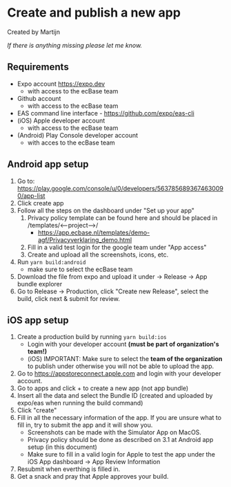 # Create and publish a new app

Created by Martijn

_If there is anything missing please let me know._

## Requirements

- Expo account https://expo.dev
  - with access to the ecBase team
- Github account
  - with access to the ecBase team
- EAS command line interface - https://github.com/expo/eas-cli
- (iOS) Apple developer account
  - with access to the ecBase team
- (Android) Play Console developer account
  - with acces to the ecBase team

## Android app setup

1. Go to: https://play.google.com/console/u/0/developers/5637856893674630090/app-list
2. Click create app
3. Follow all the steps on the dashboard under "Set up your app"
   1. Privacy policy template can be found here and should be placed in /templates/<--project-->/
      - https://app.ecbase.nl/templates/demo-agf/Privacyverklaring_demo.html
   2. Fill in a valid test login for the google team under "App access"
   3. Create and upload all the screenshots, icons, etc.
4. Run `yarn build:android`
   - make sure to select the ecBase team
5. Download the file from expo and upload it under -> Release -> App bundle explorer
6. Go to Release -> Production, click "Create new Release", select the build, click next & submit for review.

## iOS app setup

1. Create a production build by running `yarn build:ios`
   - Login with your developer account **(must be part of organization's team!)**
   - (iOS) IMPORTANT: Make sure to select the **team of the organization** to publish under otherwise you will not be able to upload the app.
2. Go to https://appstoreconnect.apple.com and login with your developer account.
3. Go to apps and click + to create a new app (not app bundle)
4. Insert all the data and select the Bundle ID (created and uploaded by expo/eas when running the build command)
5. Click "create"
6. Fill in all the necessary information of the app. If you are unsure what to fill in, try to submit the app and it will show you.
   - Screenshots can be made with the Simulator App on MacOS.
   - Privacy policy should be done as described on 3.1 at Android app setup (in this document)
   - Make sure to fill in a valid login for Apple to test the app under the iOS App dashboard -> App Review Information
7. Resubmit when everthing is filled in.
8. Get a snack and pray that Apple approves your build.
